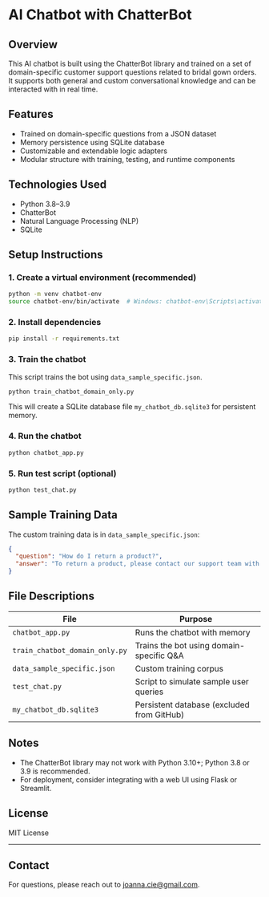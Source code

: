 # AI Chatbot with ChatterBot

## Overview
This AI chatbot is built using the ChatterBot library and trained on a set of domain-specific customer support questions related to bridal gown orders. It supports both general and custom conversational knowledge and can be interacted with in real time.

## Features
- Trained on domain-specific questions from a JSON dataset
- Memory persistence using SQLite database
- Customizable and extendable logic adapters
- Modular structure with training, testing, and runtime components

## Technologies Used
- Python 3.8–3.9
- ChatterBot
- Natural Language Processing (NLP)
- SQLite

## Setup Instructions

### 1. Create a virtual environment (recommended)
```bash
python -m venv chatbot-env
source chatbot-env/bin/activate  # Windows: chatbot-env\Scripts\activate
```

### 2. Install dependencies
```bash
pip install -r requirements.txt
```

### 3. Train the chatbot
This script trains the bot using `data_sample_specific.json`.

```bash
python train_chatbot_domain_only.py
```

This will create a SQLite database file `my_chatbot_db.sqlite3` for persistent memory.

### 4. Run the chatbot
```bash
python chatbot_app.py
```

### 5. Run test script (optional)
```bash
python test_chat.py
```

## Sample Training Data

The custom training data is in `data_sample_specific.json`:
```json
{
  "question": "How do I return a product?",
  "answer": "To return a product, please contact our support team with your order number..."
}
```

## File Descriptions

| File | Purpose |
|------|---------|
| `chatbot_app.py` | Runs the chatbot with memory |
| `train_chatbot_domain_only.py` | Trains the bot using domain-specific Q&A |
| `data_sample_specific.json` | Custom training corpus |
| `test_chat.py` | Script to simulate sample user queries |
| `my_chatbot_db.sqlite3` | Persistent database (excluded from GitHub) |

## Notes
- The ChatterBot library may not work with Python 3.10+; Python 3.8 or 3.9 is recommended.
- For deployment, consider integrating with a web UI using Flask or Streamlit.

## License
MIT License

---

## Contact
For questions, please reach out to [joanna.cie@gmail.com](mailto:joanna.cie@gmail.com).
